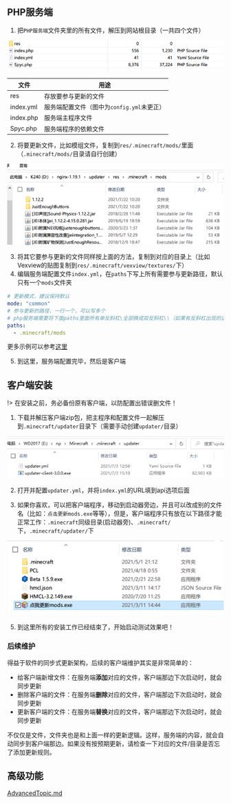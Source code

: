 ## PHP服务端

1. 把`PHP服务端`文件夹里的所有文件，解压到网站根目录（一共四个文件）

![image-20210822235615564](assets/phpserver-all-files.png)

| 文件      | 用途                                       |
| --------- | ------------------------------------------ |
| res       | 存放要参与更新的文件                       |
| index.yml | 服务端配置文件（图中为`config.yml`未更正） |
| index.php | 服务端主程序文件                           |
| Spyc.php  | 服务端程序的依赖文件                       |

2. 将要更新文件，比如模组文件，复制到`res/.minecraft/mods/`里面（`.minecraft/mods/`目录请自行创建）

![image-20210823103019711](assets/phpserver-inside-mods.png)

3. 将其它要参与更新的文件同样按上面的方法，复制到对应的目录上（比如Vexview的贴图复制到`res/.minecraft/vexview/textures/`下）
4. 编辑服务端配置文件`index.yml`，在`paths`下写上所有需要参与更新路径，默认只有一个`mods`文件夹

```yaml
# 更新模式，建议保持默认
mode: "common"
# 参与更新的路径，一行一个，可以写多个
# php服务端需要将下面paths里面所有单反斜杠\全部换成双反斜杠\\（如果有反斜杠出现的话）
paths:
  - .minecraft/mods
```

更多示例可以参考[这里](ServerConfigurationExamples.md)

5. 到这里，服务端配置完毕，然后是客户端

## 客户端安装

!> 在安装之前，务必备份原有客户端，以防配置出错误删文件！

1. 下载并解压客户端zip包，把主程序和配置文件一起解压到`.minecraft/updater`目录下（需要手动创建`updater/`目录）

![client-inside-updater](assets/client-inside-updater.png)

2. 打开并配置`updater.yml`，并将`index.yml`的URL填到api选项后面

3. 如果你喜欢，可以把客户端程序，移动到启动器旁边，并且可以改成别的文件名（比如：`点击更新mods.exe`等等），但是，客户端程序只有放在以下路径才能正常工作：`.minecraft`同级目录(启动器旁)、`.minecraft/`下，`.minecraft/updater/`下

![out_mcdir](assets/out_mcdir.png)

5. 到这里所有的安装工作已经结束了，开始启动测试效果吧！

### 后续维护

得益于软件的同步式更新架构，后续的客户端维护其实是非常简单的：

+ 给客户端新增文件：在服务端**添加**对应的文件，客户端那边下次启动时，就会同步更新
+ 删除客户端的文件：在服务端**删除**对应的文件，客户端那边下次启动时，就会同步更新
+ 更新客户端的文件：在服务端**替换**对应的文件，客户端那边下次启动时，就会同步更新

不仅仅是文件，文件夹也是和上面一样的更新逻辑。这样，服务端的内容，就会自动同步到客户端那边。如果没有按预期更新，请检查一下对应的文件/目录是否忘了添加更新规则。

## 高级功能

[AdvancedTopic.md](AdvancedTopic.md ':include')